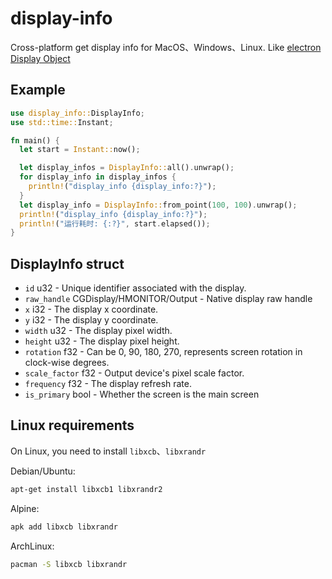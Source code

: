 # display-info

Cross-platform get display info for MacOS、Windows、Linux. Like [electron Display Object](https://www.electronjs.org/docs/latest/api/structures/display)

## Example

```rust
use display_info::DisplayInfo;
use std::time::Instant;

fn main() {
  let start = Instant::now();

  let display_infos = DisplayInfo::all().unwrap();
  for display_info in display_infos {
    println!("display_info {display_info:?}");
  }
  let display_info = DisplayInfo::from_point(100, 100).unwrap();
  println!("display_info {display_info:?}");
  println!("运行耗时: {:?}", start.elapsed());
}
```

## DisplayInfo struct

-   `id` u32 - Unique identifier associated with the display.
-   `raw_handle` CGDisplay/HMONITOR/Output - Native display raw handle
-   `x` i32 - The display x coordinate.
-   `y` i32 - The display y coordinate.
-   `width` u32 - The display pixel width.
-   `height` u32 - The display pixel height.
-   `rotation` f32 - Can be 0, 90, 180, 270, represents screen rotation in clock-wise degrees.
-   `scale_factor` f32 - Output device's pixel scale factor.
-   `frequency` f32 - The display refresh rate.
-   `is_primary` bool - Whether the screen is the main screen

## Linux requirements

On Linux, you need to install `libxcb`、`libxrandr`

Debian/Ubuntu:

```sh
apt-get install libxcb1 libxrandr2
```

Alpine:

```sh
apk add libxcb libxrandr
```

ArchLinux:

```sh
pacman -S libxcb libxrandr
```

